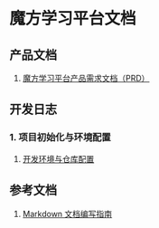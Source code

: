 # 魔方学习平台文档

## 产品文档

1. [魔方学习平台产品需求文档（PRD）](./cube-platform-product-requirements.md)

## 开发日志

### 1. 项目初始化与环境配置

1. [开发环境与仓库配置](./development-log/setup-development-environment-and-repo.md)

## 参考文档

1. [Markdown 文档编写指南](./markdown-doc-guide.md)
